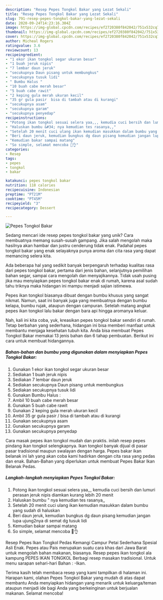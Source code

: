 ```yaml
---
description: "Resep Pepes Tongkol Bakar yang Lezat Sekali"
title: "Resep Pepes Tongkol Bakar yang Lezat Sekali"
slug: 791-resep-pepes-tongkol-bakar-yang-lezat-sekali
date: 2020-09-24T14:23:16.304Z
image: https://img-global.cpcdn.com/recipes/ef2720380f842042/751x532cq70/pepes-tongkol-bakar-foto-resep-utama.jpg
thumbnail: https://img-global.cpcdn.com/recipes/ef2720380f842042/751x532cq70/pepes-tongkol-bakar-foto-resep-utama.jpg
cover: https://img-global.cpcdn.com/recipes/ef2720380f842042/751x532cq70/pepes-tongkol-bakar-foto-resep-utama.jpg
author: Micheal Rogers
ratingvalue: 3.6
reviewcount: 13
recipeingredient:
- "1 ekor ikan tongkol segar ukuran besar"
- "1 buah jeruk nipis"
- "7 lembar daun jeruk"
- "secukupnya Daun pisang untuk membungkus"
- "secukupnya tusuk lidi"
- " Bumbu Halus "
- "10 buah cabe merah besar"
- "5 buah cabe rawit"
- "2 keping gula merah ukuran kecil"
- "35 gr gula pasir  bisa di tambah atau di kurangi"
- "secukupnya asam"
- "secukupnya garam"
- "secukupnya penyedap"
recipeinstructions:
- "Potong ikan tongkol sesuai selera yaa,,, kemudia cuci bersih dan lumuri perasan jeruk nipis diamkan kurang lebih 20 menit"
- "Haluskan bumbu &#34; nya kemudian tes rasanya,,"
- "Setelah 20 menit cuci ulang ikan kemudian masukkan dalam bumbu yang sudah di haluskan"
- "Beri daun jeruk, kemudian bungkus dg daun pisang kemudian jangan lupa ujung2nya di semat dg tusuk lidi"
- "Kemudian bakar sampai matang"
- "So simple, selamat mencoba 🙌👌"
categories:
- Resep
tags:
- pepes
- tongkol
- bakar

katakunci: pepes tongkol bakar 
nutrition: 118 calories
recipecuisine: Indonesian
preptime: "PT21M"
cooktime: "PT45M"
recipeyield: "3"
recipecategory: Dessert

---
```



![Pepes Tongkol Bakar](https://img-global.cpcdn.com/recipes/ef2720380f842042/751x532cq70/pepes-tongkol-bakar-foto-resep-utama.jpg)

Sedang mencari ide resep pepes tongkol bakar yang unik? Cara membuatnya memang susah-susah gampang. Jika salah mengolah maka hasilnya akan hambar dan justru cenderung tidak enak. Padahal pepes tongkol bakar yang enak selayaknya punya aroma dan cita rasa yang dapat memancing selera kita.

Ada beberapa hal yang sedikit banyak berpengaruh terhadap kualitas rasa dari pepes tongkol bakar, pertama dari jenis bahan, selanjutnya pemilihan bahan segar, sampai cara mengolah dan menyajikannya. Tidak usah pusing jika mau menyiapkan pepes tongkol bakar enak di rumah, karena asal sudah tahu triknya maka hidangan ini mampu menjadi sajian istimewa.

Pepes ikan tongkol biasanya dibuat dengan bumbu khusus yang sangat nikmat. Namun, saat ini banyak juga yang membuatnya dengan bumbu kelapa, bumbu rujak, ataupun dengan campuran. Setelah matang angkat pepes ikan tongkol lalu bakar dengan bara api hingga aromanya keluar.


Nah, kali ini kita coba, yuk, kreasikan pepes tongkol bakar sendiri di rumah. Tetap berbahan yang sederhana, hidangan ini bisa memberi manfaat untuk membantu menjaga kesehatan tubuh kita. Anda bisa membuat Pepes Tongkol Bakar memakai 13 jenis bahan dan 6 tahap pembuatan. Berikut ini cara untuk membuat hidangannya.

<!--inarticleads1-->

##### Bahan-bahan dan bumbu yang digunakan dalam menyiapkan Pepes Tongkol Bakar:

1. Gunakan 1 ekor ikan tongkol segar ukuran besar
1. Sediakan 1 buah jeruk nipis
1. Sediakan 7 lembar daun jeruk
1. Sediakan secukupnya Daun pisang untuk membungkus
1. Sediakan secukupnya tusuk lidi
1. Gunakan  Bumbu Halus :
1. Ambil 10 buah cabe merah besar
1. Gunakan 5 buah cabe rawit
1. Gunakan 2 keping gula merah ukuran kecil
1. Ambil 35 gr gula pasir / bisa di tambah atau di kurangi
1. Gunakan secukupnya asam
1. Gunakan secukupnya garam
1. Gunakan secukupnya penyedap


Cara masak pepes ikan tongkol mudah dan praktis. inilah resep pepes pindang ikan tongkol selengkapnya. Ikan tongkol banyak dijual di pasar pasar tradisional maupun swalayan dengan harga. Pepes bakar ikan belanak ini lah yang akan coba kami hadirkan dengan cita rasa yang pedas dan enak. Bahan-Bahan yang diperlukan untuk membuat Pepes Bakar Ikan Belanak Pedas. 

<!--inarticleads2-->

##### Langkah-langkah menyiapkan Pepes Tongkol Bakar:

1. Potong ikan tongkol sesuai selera yaa,,, kemudia cuci bersih dan lumuri perasan jeruk nipis diamkan kurang lebih 20 menit
1. Haluskan bumbu &#34; nya kemudian tes rasanya,,
1. Setelah 20 menit cuci ulang ikan kemudian masukkan dalam bumbu yang sudah di haluskan
1. Beri daun jeruk, kemudian bungkus dg daun pisang kemudian jangan lupa ujung2nya di semat dg tusuk lidi
1. Kemudian bakar sampai matang
1. So simple, selamat mencoba 🙌👌


Resep Pepes Ikan Tongkol Pedas Kemangi Campur Petai Sederhana Spesial Asli Enak. Pepes atau Pais merupakan suatu cara khas dari Jawa Barat untuk mengolah bahan makanan, biasanya. Resep pepes ikan tongkol ala kampung PEPES IKAN TONGKOL Berbagi resep masakan tradisional. Untuk menu sarapan sehari-hari Bahan : -Ikan. 

Terima kasih telah membaca resep yang kami tampilkan di halaman ini. Harapan kami, olahan Pepes Tongkol Bakar yang mudah di atas dapat membantu Anda menyiapkan hidangan yang menarik untuk keluarga/teman ataupun menjadi ide bagi Anda yang berkeinginan untuk berjualan makanan. Selamat mencoba!
